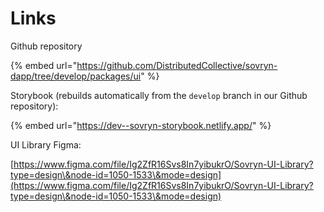 # Links

Github repository

{% embed url="https://github.com/DistributedCollective/sovryn-dapp/tree/develop/packages/ui" %}

Storybook (rebuilds automatically from the `develop` branch in our Github repository):

{% embed url="https://dev--sovryn-storybook.netlify.app/" %}

UI Library Figma:

[https://www.figma.com/file/Ig2ZfR16Svs8In7yibukrO/Sovryn-UI-Library?type=design\&node-id=1050-1533\&mode=design](https://www.figma.com/file/Ig2ZfR16Svs8In7yibukrO/Sovryn-UI-Library?type=design\&node-id=1050-1533\&mode=design)
